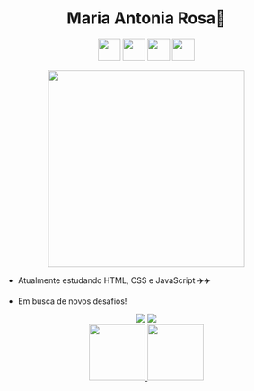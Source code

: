 
<h1 align ="center"> Maria Antonia Rosa👋 </h1>
<div align = "center">
<img src="https://cdn.jsdelivr.net/gh/devicons/devicon/icons/java/java-original.svg" width="40" height="40"/>    <img src="https://cdn.jsdelivr.net/gh/devicons/devicon/icons/javascript/javascript-original.svg" width="40" height="40"/>  <img src="https://cdn.jsdelivr.net/gh/devicons/devicon/icons/html5/html5-original.svg" width="40" height="40"/>    <img src= "https://cdn.jsdelivr.net/gh/devicons/devicon/icons/css3/css3-original-wordmark.svg" width="40" height= "40"/>
 </div>

<p align= "center">
  <img src="https://super.abril.com.br/wp-content/uploads/2016/09/super_imggato_digitando_0.gif" width="350">
 </p>
  

* Atualmente estudando HTML, CSS e JavaScript ✈️✈️

* Em busca de novos desafios! 


<div align = "center">
  <a href = "https://www.linkedin.com/in/maria-antonia-rosa-71502a244" target = "_blank"><img src= "https://img.shields.io/badge/-LinkedIn-%230077B5?style=for-the-badge&logo=linkedin&logoColor=white" target="_blank"></a>       <a href= "maria_antonia-rosa@estudante.sesisenai.org.br" target = "_blank"><img src= "https://img.shields.io/badge/Gmail-D14836?style=for-the-badge&logo=gmail&logoColor=white" target="_blank"></a>




<div align = "center">

<a href = "https://github.com/mariaantoniarosa">
<img height = "100px" src = "https://github-readme-stats.vercel.app/api/top-langs/?username=mariaantoniarosa&layout=compact&langs_count=7&theme=dracula"/> <img height="100px" src="https://github-readme-stats.vercel.app/api?username=mariaantoniarosa&show_icons=true&theme=dracula&include_all_commits=true&count_private=true"/>
 
 </div>
 






  
<!--
**mariaantoniarosa/mariaantoniarosa** is a ✨ _special_ ✨ repository because its `README.md` (this file) appears on your GitHub profile.

-->

